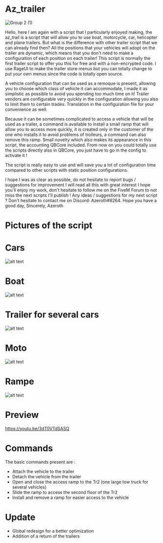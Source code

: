 # Az_trailer

![Group 2 (1)](https://user-images.githubusercontent.com/76072277/197746387-b0216732-083d-4e26-9b09-9617f1aeb068.png)

Hello, here I am again with a script that I particularly enjoyed making, the az_trail is a script that will allow you to use boat, motorcycle, car, helicopter and plane trailers. But what is the difference with other trailer script that we can already find then? All the positions that your vehicles will adopt on the trailer are dynamic, which means that you don't need to make a configuration of each position on each trailer! This script is normally the first trailer script to offer you this for free and with a non-encrypted code. I use RageUI to make the trailer store menus but you can totally change to put your own menus since the code is totally open source.

A vehicle configuration that can be used as a remoque is present, allowing you to choose which class of vehicle it can accommodate, I made it as simplistic as possible to avoid you spending too much time on it!
Trailer vendors are configurable very quickly in the configuration allowing you also to limit them to certain trades.
Translation in the configuration file for your convenience as well.

Because it can be sometimes complicated to access a vehicle that will be used as a trailer, a command is available to install a small ramp that will allow you to access more quickly, it is created only in the customer of the one who installs it to avoid problems of trolleurs, a command can also remove this ramp.
Small novelty which also makes its appearance in this script, the accounting QBCore included. From now on you could totally use the scripts directly also in QBCore, you just have to go in the config to activate it !

The script is really easy to use and will save you a lot of configuration time compared to other scripts with static position configurations.

I hope I was as clear as possible, do not hesitate to report bugs / suggestions for improvement I will read all this with great interest
I hope you'll enjoy my work, don't hesitate to follow me on the FiveM Forum to not miss the next scripts I'll publish !
Any ideas / suggestions for my next script ? Don't hesitate to contact me on Discord: Azeroth#8264.
Hope you have a good day,
Sincerely, Azeroth

# Pictures of the script

# Cars
![alt text](https://cdn.discordapp.com/attachments/912680553503948821/998900214884741140/auto.PNG?width=1440&height=611)
# Boat
![alt text](https://cdn.discordapp.com/attachments/912680553503948821/998900215190933555/bateau.PNG)
# Trailer for several cars
![alt text](https://cdn.discordapp.com/attachments/912680553503948821/998900215539044433/bigauto.PNG?width=1440&height=513)
# Moto
![alt text](https://cdn.discordapp.com/attachments/912680553503948821/998900215803293706/moto.PNG?width=1440&height=499)
# Rampe
![alt text](https://cdn.discordapp.com/attachments/912680553503948821/998900216193355817/rampe.PNG?width=1263&height=701)
# Preview
https://youtu.be/3dT0VTdSASQ

# Commands
The basic commands present are :
- Attach the vehicle to the trailer
- Detach the vehicle from the trailer
- Open and close the access ramp to the Tr2 (one large tow truck for several vehicles)
- Slide the ramp to access the second floor of the Tr2
- Install and remove a ramp for easier access to the vehicle

# Update
- Global redesign for a better optimization
- Addition of a return of the trailers 
